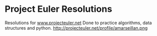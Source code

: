 Project Euler Resolutions
=====

Resolutions for www.projecteuler.net
Done to practice algorithms, data structures and python.
http://projecteuler.net/profile/amarseillan.png
